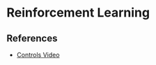 # Reinforcement Learning

## References

- [Controls Video](https://www.youtube.com/watch?v=Wypc1a-1ZYA&ab_channel=MATLAB)